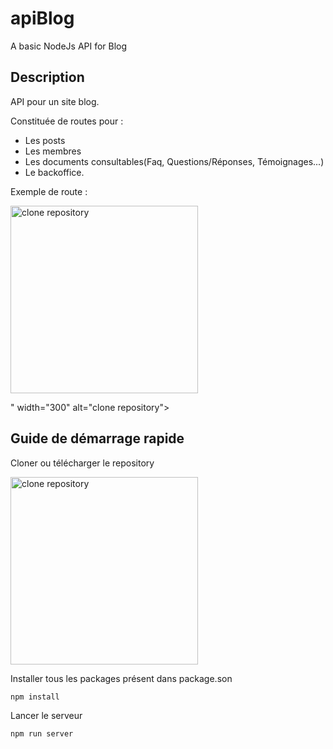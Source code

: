 # apiBlog
A basic NodeJs API for Blog
## Description
API pour un site blog.

Constituée de routes pour :
* Les posts
* Les membres
* Les documents consultables(Faq, Questions/Réponses, Témoignages...)
* Le backoffice.

Exemple de route :

  <p align="left">
  <img src="https://imageshack.com/a/img922/7092/UFycdd.png" width="300" alt="clone repository">
  </p>" width="300" alt="clone repository">


## Guide de démarrage rapide
Cloner ou télécharger le repository
<p align="left">
  <img src="https://imageshack.com/a/img922/7092/UFycdd.png" width="300" alt="clone repository">
  </p>
Installer tous les packages présent dans package.son

```sh
npm install
```


Lancer le serveur
```sh
npm run server
```
